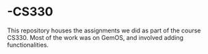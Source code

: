 # -CS330
This repository houses the assignments we did as part of the course CS330. Most of the work was on GemOS, and involved adding functionalities. 

